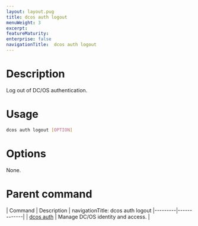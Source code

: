 ```yaml
---
layout: layout.pug
title: dcos auth logout
menuWeight: 3
excerpt:
featureMaturity:
enterprise: false
navigationTitle:  dcos auth logout
---
```


<!-- This source repo for this topic is https://github.com/dcos/dcos-docs -->


# Description
Log out of DC/OS authentication.

# Usage

```bash
dcos auth logout [OPTION]
```

# Options

None.

# Parent command

| Command | Description |
navigationTitle:  dcos auth logout
|---------|-------------|
| [dcos auth](/docs/1.10/cli/command-reference/dcos-auth/) |  Manage DC/OS identity and access. |
